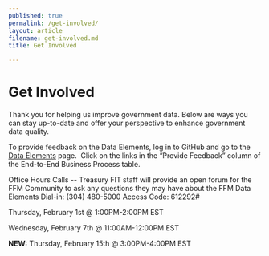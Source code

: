 ```yaml
---
published: true
permalink: /get-involved/
layout: article
filename: get-involved.md
title: Get Involved

---
```


# Get Involved

Thank you for helping us improve government data. Below are ways you can stay up-to-date and offer your perspective to enhance government data quality.

To provide feedback on the Data Elements, log in to GitHub and go to the [Data Elements]({{site.baseurl}}/data-elements) page.  Click on the links in the “Provide Feedback” column of the End-to-End Business Process table.

Office Hours Calls -- Treasury FIT staff will provide an open forum for the FFM Community to ask any questions they may have about the FFM Data Elements Dial-in: (304) 480-5000 Access Code: 612292#

Thursday, February 1st @ 1:00PM-2:00PM EST

Wednesday, February 7th @ 11:00AM-12:00PM EST

<strong>NEW:</strong> Thursday, February 15th @ 3:00PM-4:00PM EST
